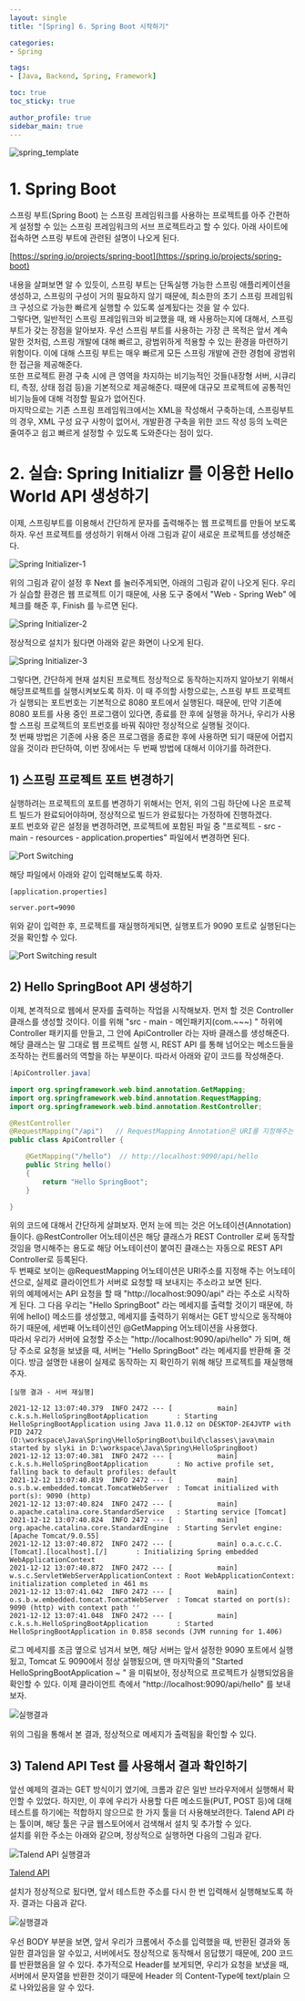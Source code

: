 ```yaml
---
layout: single
title: "[Spring] 6. Spring Boot 시작하기"

categories:
- Spring

tags:
- [Java, Backend, Spring, Framework]

toc: true
toc_sticky: true

author_profile: true
sidebar_main: true
---
```


![spring_template](/assets/images/blog_template/spring_fw.jpg)

# 1. Spring Boot
스프링 부트(Spring Boot) 는 스프링 프레임워크를 사용하는 프로젝트를 아주 간편하게 설정할 수 있는 스프링 프레임워크의 서브 프로젝트라고 할 수 있다.  아래 사이트에 접속하면 스프링 부트에 관련된 설명이 나오게 된다.<br>

[https://spring.io/projects/spring-boot](https://spring.io/projects/spring-boot)

내용을 살펴보면 알 수 있듯이, 스프링 부트는 단독실행 가능한 스프링 애플리케이션을 생성하고, 스프링의 구성이 거의 필요하지 않기 때문에,  최소한의 초기 스프링 프레임워크 구성으로 가능한 빠르게 실행할 수 있도록 설계됬다는 것을 알 수 있다.<br>
그렇다면, 일반적인 스프링 프레임워크와 비교했을 때, 왜 사용하는지에 대해서, 스프링 부트가 갖는 장점을 알아보자. 우선 스프림 부트를 사용하는 가장 큰 목적은 앞서 계속 말한 것처럼, 스프링 개발에 대해 빠르고, 광범위하게 적용할 수 있는 환경을 마련하기 위함이다. 이에 대해 스프링 부트는 매우 빠르게 모든 스프링 개발에 관한 경험에 광범위한 접근을 제공해준다.<br>
또한 프로젝트 환경 구축 시에 큰 영역을 차지하는 비기능적인 것들(내장형 서버, 시큐리티, 측정, 상태 점검 등)을 기본적으로 제공해준다. 때문에 대규모 프로젝트에 공통적인 비기능들에 대해 걱정할 필요가 없어진다.<br>
마지막으로는 기존 스프링 프레임워크에서는 XML을 작성해서 구축하는데, 스프링부트의 경우, XML 구성 요구 사항이 없어서, 개발환경 구축을 위한 코드 작성 등의 노력은 줄여주고 쉽고 빠르게 설정할 수 있도록 도와준다는 점이 있다.<br>

# 2.  실습: Spring Initializr 를 이용한 Hello World API 생성하기
이제, 스프링부트를 이용해서 간단하게 문자를 출력해주는 웹 프로젝트를 만들어 보도록 하자. 우선 프로젝트를 생성하기 위해서 아래 그림과 같이 새로운 프로젝트를 생성해준다.<br>

![Spring Initializer-1](/images/2021-12-12-spring-chapter6-springboot_overview/1_spring_initializer1.jpg)

위의 그림과 같이 설정 후 Next 를 눌러주게되면, 아래의 그림과 같이 나오게 된다. 우리가 실습할 환경은 웹 프로젝트 이기 때문에, 사용 도구 중에서 "Web - Spring Web" 에 체크를 해준 후, Finish 를 누르면 된다.<br>

![Spring Initializer-2](/images/2021-12-12-spring-chapter6-springboot_overview/2_spring_initializer1.jpg)

정상적으로 설치가 됬다면 아래와 같은 화면이 나오게 된다.<br>

![Spring Initializer-3](/images/2021-12-12-spring-chapter6-springboot_overview/3_spring_initializer1.jpg)

그렇다면, 간단하게 현재 설치된 프로젝트 정상적으로 동작하는지까지 알아보기 위해서 해당프로젝트를 실행시켜보도록 하자. 이 때 주의할 사항으로는, 스프링 부트 프로젝트가 실행되는 포트번호는 기본적으로 8080 포트에서 실행된다. 때문에, 만약 기존에 8080 포트를 사용 중인 프로그램이 있다면, 종료를 한 후에 실행을 하거나, 우리가 사용할 스프링 프로젝트의 포트번호를 바꿔 줘야만 정상적으로 실행될 것이다.<br>
첫 번째 방법은 기존에 사용 중은 프로그램을 종료한 후에 사용하면 되기 때문에 어렵지 않을 것이라 판단하여, 이번 장에서는 두 번째 방법에 대해서 이야기를 하려한다.

## 1) 스프링 프로젝트 포트 변경하기
실행하려는 프로젝트의 포트를 변경하기 위해서는 먼저, 위의 그림 하단에 나온 프로젝트 빌드가 완료되어야하며, 정상적으로 빌드가 완료됬다는 가정하에 진행하겠다.<br>
포트 번호와 같은 설정을 변경하려면, 프로젝트에 포함된 파일 중 "프로젝트 - src - main - resources - application.properties" 파일에서 변경하면 된다.<br>

![Port Switching](/images/2021-12-12-spring-chapter6-springboot_overview/4_port_switching.jpg)

해당 파일에서 아래와 같이 입력해보도록 하자.

```text
[application.properties]

server.port=9090
```

위와 같이 입력한 후, 프로젝트를 재실행하게되면, 실행포트가 9090 포트로 실행된다는 것을 확인할 수 있다.<br>

![Port Switching result](/images/2021-12-12-spring-chapter6-springboot_overview/5_port_switching.jpg)

## 2) Hello SpringBoot API 생성하기
이제, 본격적으로 웹에서 문자를 출력하는 작업을 시작해보자. 먼저 할 것은 Controller 클래스를 생성할 것이다. 이를 위해 "src - main - 메인패키지(com.~~~) " 하위에 Controller 패키지를 만들고, 그 안에 ApiController 라는 자바 클래스를 생성해준다.<br>
해당 클래스는 말 그대로 웹 프로젝트 실행 시, REST API 를 통해 넘어오는 메소드들을 조작하는 컨트롤러의 역할을 하는 부분이다. 따라서 아래와 같이 코드를 작성해준다.

```java
[ApiController.java]

import org.springframework.web.bind.annotation.GetMapping;
import org.springframework.web.bind.annotation.RequestMapping;
import org.springframework.web.bind.annotation.RestController;

@RestController
@RequestMapping("/api")   // RequestMapping Annotation은 URI를 지정해주는 Annotation
public class ApiController {

    @GetMapping("/hello")  // http://localhost:9090/api/hello
    public String hello()
    {
        return "Hello SpringBoot";
    }

}
```

위의 코드에 대해서 간단하게 살펴보자. 먼저 눈에 띄는 것은 어노테이션(Annotation) 들이다. @RestController 어노테이션은 해당 클래스가 REST Controller 로써 동작할 것임을 명시해주는 용도로 해당 어노테이션이 붙여진 클래스는 자동으로 REST API Controller로 등록된다.<br>
두 번째로 보이는 @RequestMapping 어노테이션은 URI주소를 지정해 주는 어노테이션으로, 실제로 클라이언트가 서버로 요청할 때 보내지는 주소라고 보면 된다.<br>
위의 예제에서는 API 요청을 할 때 "http://localhost:9090/api" 라는 주소로 시작하게 된다. 그 다음 우리는 "Hello SpringBoot" 라는 메세지를 출력할 것이기 때문에, 하위에 hello() 메소드를 생성했고, 메세지를 출력하기 위해서는 GET 방식으로 동작해야하기 때문에, 세번째 어노테이션인 @GetMapping 어노테이션을 사용했다.<br>
따라서 우리가 서버에 요청할 주소는 "http://localhost:9090/api/hello" 가 되며, 해당 주소로 요청을 보냈을 때, 서버는 "Hello SpringBoot" 라는 메세지를 반환해 줄 것이다. 방금 설명한 내용이 실제로 동작하는 지 확인하기 위해 해당 프로젝트를 재실행해주자.

```text
[실행 결과 - 서버 재실행]

2021-12-12 13:07:40.379  INFO 2472 --- [           main] c.k.s.h.HelloSpringBootApplication       : Starting HelloSpringBootApplication using Java 11.0.12 on DESKTOP-2E4JVTP with PID 2472 (D:\workspace\Java\Spring\HelloSpringBoot\build\classes\java\main started by slyki in D:\workspace\Java\Spring\HelloSpringBoot)
2021-12-12 13:07:40.381  INFO 2472 --- [           main] c.k.s.h.HelloSpringBootApplication       : No active profile set, falling back to default profiles: default
2021-12-12 13:07:40.819  INFO 2472 --- [           main] o.s.b.w.embedded.tomcat.TomcatWebServer  : Tomcat initialized with port(s): 9090 (http)
2021-12-12 13:07:40.824  INFO 2472 --- [           main] o.apache.catalina.core.StandardService   : Starting service [Tomcat]
2021-12-12 13:07:40.824  INFO 2472 --- [           main] org.apache.catalina.core.StandardEngine  : Starting Servlet engine: [Apache Tomcat/9.0.55]
2021-12-12 13:07:40.872  INFO 2472 --- [           main] o.a.c.c.C.[Tomcat].[localhost].[/]       : Initializing Spring embedded WebApplicationContext
2021-12-12 13:07:40.872  INFO 2472 --- [           main] w.s.c.ServletWebServerApplicationContext : Root WebApplicationContext: initialization completed in 461 ms
2021-12-12 13:07:41.042  INFO 2472 --- [           main] o.s.b.w.embedded.tomcat.TomcatWebServer  : Tomcat started on port(s): 9090 (http) with context path ''
2021-12-12 13:07:41.048  INFO 2472 --- [           main] c.k.s.h.HelloSpringBootApplication       : Started HelloSpringBootApplication in 0.858 seconds (JVM running for 1.406)
```

로그 메세지를 조금 옆으로 넘겨서 보면, 해당 서버는 앞서 설정한 9090 포트에서 실행됬고, Tomcat 도 9090에서 정상 실행됬으며, 맨 마지막줄의 "Started HelloSpringBootApplication ~ " 을 미뤄보아, 정상적으로 프로젝트가 실행되었음을 확인할 수 있다. 이제 클라이언트 측에서 "http://localhost:9090/api/hello" 를 보내보자.<br>

![실행결과](/images/2021-12-12-spring-chapter6-springboot_overview/6_example1.jpg)

위의 그림을 통해서 본 결과, 정상적으로 메세지가 출력됨을 확인할 수 있다.<br>

## 3) Talend API Test 를 사용해서 결과 확인하기
앞선 예제의 결과는 GET 방식이기 였기에, 크롬과 같은 일반 브라우저에서 실행해서 확인할 수 있었다. 하지만, 이 후에 우리가 사용할 다른 메소드들(PUT, POST 등)에 대해 테스트를 하기에는 적합하지 않으므로 한 가지 툴을 더 사용해보려한다. Talend API 라는 툴이며, 해당 툴은 구글 웹스토어에서 검색해서 설치 및 추가할 수 있다.<br>
설치를 위한 주소는 아래와 같으며, 정상적으로 실행하면 다음의 그림과 같다.<br>

![Talend API 실행결과](/images/2021-12-12-spring-chapter6-springboot_overview/8_taland.jpg)

[Talend API](https://chrome.google.com/webstore/detail/talend-api-tester-free-ed/aejoelaoggembcahagimdiliamlcdmfm?utm_source=chrome-ntp-icon)

설치가 정상적으로 됬다면, 앞서 테스트한 주소를 다시 한 번 입력해서 실행해보도록 하자. 결과는 다음과 같다.<br>

![실행결과](/images/2021-12-12-spring-chapter6-springboot_overview/9_taland.jpg)

우선 BODY 부분을 보면, 앞서 우리가 크롬에서 주소를 입력했을 때, 반환된 결과와 동일한 결과임을 알 수있고, 서버에서도 정상적으로 동작해서 응답했기 때문에, 200 코드를 반환했음을 알 수 있다. 추가적으로 Header를 보게되면, 우리가 요청을 보냈을 때, 서버에서 문자열을 반환한 것이기 때문에 Header 의 Content-Type에 text/plain 으로 나와있음을 알 수 있다.<br>
